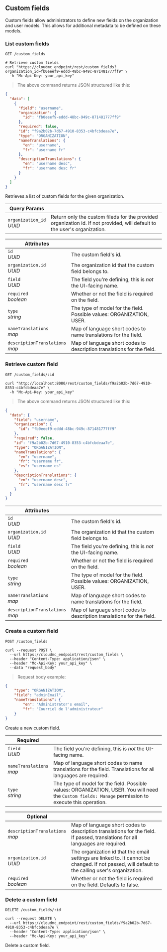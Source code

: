 ## Custom fields

Custom fields allow administrators to define new fields on the organization and user models. This allows for additional metadata to be defined on these models.

### List custom fields

`GET /custom_fields`

```shell
# Retrieve custom fields
curl "https://cloudmc_endpoint/rest/custom_fields?organization_id=fb0eeef9-eddd-48bc-949c-871481777ff9" \
  -h "Mc-Api-Key: your_api_key"
```
> The above command returns JSON structured like this:

```json
{
  "data": [
    {
      "field": "username",
      "organization": {
        "id": "fb0eeef9-eddd-48bc-949c-871481777ff9"
      },
      "required": false,
      "id": "f9a2b02b-7d67-4910-8353-c4bfcbdeaa7e",
      "type": "ORGANIZATION",
      "nameTranslations": {
        "en": "username",
        "fr": "username fr"
      },
      "descriptionTranslations": {
        "en": "username desc",
        "fr": "username desc fr"
      }
    }
  ]
}
```

Retrieves a list of custom fields for the given organization.

Query Params | &nbsp;
---- | -----------
`organization_id`<br/>*UUID* | Return only the custom fileds for the provided organization id. If not provided, will default to the user's organization.

Attributes | &nbsp;
---------- | -----------
`id`<br/>*UUID* | The custom field's id.
`organization.id`<br/>*UUID* | The organization id that the custom field belongs to.
`field`<br/>*UUID* | The field you're defining, this is *not* the UI-facing name. 
`required`<br/>*boolean* | Whether or not the field is required on the field.
`type`<br/>*string* | The type of model for the field. Possible values: ORGANIZATION, USER.
`nameTranslations`<br/>*map* | Map of language short codes to name translations for the field.
`descriptionTranslations`<br/>*map* | Map of language short codes to description translations for the field.

### Retrieve custom field

`GET /custom_fields/:id`

```shell
curl "http://localhost:8080/rest/custom_fields/f9a2b02b-7d67-4910-8353-c4bfcbdeaa7e" \
  -h "Mc-Api-Key: your_api_key"
```

> The above command returns JSON structured like this:

```json
{
  "data": {
    "field": "username",
    "organization": {
      "id": "fb0eeef9-eddd-48bc-949c-871481777ff9"
    },
    "required": false,
    "id": "f9a2b02b-7d67-4910-8353-c4bfcbdeaa7e",
    "type": "ORGANIZATION",
    "nameTranslations": {
      "en": "username",
      "fr": "username fr",
      "es": "username es"
    },
    "descriptionTranslations": {
      "en": "username desc",
      "fr": "username desc fr"
    }
  }
}
```

Attributes | &nbsp;
---------- | -----------
`id`<br/>*UUID* | The custom field's id.
`organization.id`<br/>*UUID* | The organization id that the custom field belongs to.
`field`<br/>*UUID* | The field you're defining, this is *not* the UI-facing name. 
`required`<br/>*boolean* | Whether or not the field is required on the field.
`type`<br/>*string* | The type of model for the field. Possible values: ORGANIZATION, USER.
`nameTranslations`<br/>*map* | Map of language short codes to name translations for the field.
`descriptionTranslations`<br/>*map* | Map of language short codes to description translations for the field.

### Create a custom field

`POST /custom_fields`


```shell
curl --request POST \
  --url https://cloudmc_endpoint/rest/custom_fields \
  --header "Content-Type: application/json" \
  --header "Mc-Api-Key: your_api_key" \
  --data "request_body"
```

> Request body example:

```json 
{
	"type": "ORGANIZATION",
	"field": "adminEmail",
	"nameTranslations": {
		"en": "Administrator's email",
		"fr": "Courriel de l'administrateur"
	}
}
``` 

Create a new custom field.

Required | &nbsp;
---------- | -----------
`field`<br/>*UUID* | The field you're defining, this is *not* the UI-facing name.
`nameTranslations`<br/>*map* | Map of language short codes to name translations for the field. Translations for all languages are required.
`type`<br/>*string* | The type of model for the field. Possible values: ORGANIZATION, USER. You will need the `Custom fields: Manage` permission to execute this operation.

Optional | &nbsp;
---------- | -----------
`descriptionTranslations`<br/>*map* | Map of language short codes to description translations for the field. If passed, translations for all languages are required.
`organization.id`<br/>*UUID* | The organization id that the email settings are linked to. It cannot be changed. If not passed, will default to the calling user's organization.
`required`<br/>*boolean* | Whether or not the field is required on the field. Defaults to false.

### Delete a custom field

`DELETE /custom_fields/:id`


```shell
curl --request DELETE \
  --url https://cloudmc_endpoint/rest/custom_fields/f9a2b02b-7d67-4910-8353-c4bfcbdeaa7e \
  --header "Content-Type: application/json" \
  --header "Mc-Api-Key: your_api_key" 
```

Delete a custom field.
